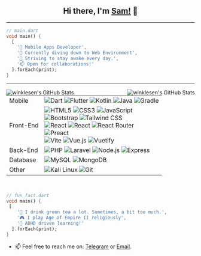<!-- ### Hi there, I'm [Sam!](https://bit.ly/nothing--personal) 👋
- 🔭 I’m an Android Developer working at [MNC Play](https://www.mncplay.id).
- 👯 I’m looking to collaborate on Android open source related project.
- 🌱 I’m currently learning [Tensorflow](https://www.tensorflow.org/) and [R](https://www.r-project.org/) for Data Science.
- 💬 Ask me about anything. You name it i'll look it up.
- 📫 How to reach me: [Telegram](https://t.me/SamuelBernard) or [Email](samuelbjeffersen@gmail.com).
- ⚡ Fun fact:
  - :tea: I drink green tea a lot. Sometimes, a bit too much.
  - :joystick: I play Age of Empire II religiously.
  - :brain:	ADHD driven learning -->


<h2 align="center">Hi there, I'm <a href="https://bit.ly/nothing--personal">Sam!</a> 👋</h2>
<hr>

```dart
// main.dart
void main() {
  [
    '🔭 Mobile Apps Developer',
    '👯 Currently diving down to Web Environment',
    '🌱 Striving to stay awake every day.',
    '📫 Open for collaborations!'
  ].forEach(print);  
}
```
<hr>
<img align="left" alt="winklesen's GitHub Stats" src="https://github-readme-stats.vercel.app/api?username=winklesen&show_icons=true&theme=transparent">
<img align="right" alt="winklesen's GitHub Stats" src="https://github-readme-stats.vercel.app/api/top-langs/?username=winklesen&langs_count=4">

<table>
  <tr>
		<td>Mobile</td>
		<td>
      <img alt="Dart" src="https://img.shields.io/badge/dart-%230175C2.svg?style=for-the-badge&logo=dart&logoColor=white">  
      <img alt="Flutter" src="https://img.shields.io/badge/Flutter-%2302569B.svg?style=for-the-badge&logo=Flutter&logoColor=white">
      <img alt="Kotlin" src="https://img.shields.io/badge/kotlin-%237F52FF.svg?style=for-the-badge&logo=kotlin&logoColor=white">
      <img alt="Java" src="https://img.shields.io/badge/java-%23ED8B00.svg?style=for-the-badge&logo=openjdk&logoColor=white">    
      <img alt="Gradle" src="https://img.shields.io/badge/Gradle-02303A.svg?style=for-the-badge&logo=Gradle&logoColor=white">      
			<!-- <img alt="Expo" src="https://img.shields.io/badge/Expo-000020.svg?style=for-the-badge&logo=Expo&logoColor=white">
			<img alt="React Native" src="https://img.shields.io/badge/React%20Native-61DAFB.svg?style=for-the-badge&logo=React&logoColor=black"> -->
		</td>
	</tr>
	<tr>
		<td>Front-End</td>
		<td>
			<img alt="HTML5" src="https://img.shields.io/badge/HTML5-E34F26.svg?style=for-the-badge&logo=HTML5&logoColor=white">
			<img alt="CSS3" src="https://img.shields.io/badge/CSS3-1572B6.svg?style=for-the-badge&logo=CSS3&logoColor=white">
			<img alt="JavaScript" src="https://img.shields.io/badge/JavaScript-F7DF1E.svg?style=for-the-badge&logo=JavaScript&logoColor=black">
			<!-- <img alt="TypeScript" src="https://img.shields.io/badge/TypeScript-3178C6.svg?style=for-the-badge&logo=TypeScript&logoColor=white"> -->
			<br>
			<img alt="Bootstrap" src="https://img.shields.io/badge/Bootstrap-7952B3.svg?style=for-the-badge&logo=Bootstrap&logoColor=white">
			<img alt="Tailwind CSS" src="https://img.shields.io/badge/Tailwind%20CSS-06B6D4.svg?style=for-the-badge&logo=Tailwind-CSS&logoColor=white">
			<!-- <img alt="UnoCSS" src="https://img.shields.io/badge/UnoCSS-333333.svg?style=for-the-badge&logo=UnoCSS&logoColor=white"> -->
			<br>
			<img alt="React" src="https://img.shields.io/badge/React-61DAFB.svg?style=for-the-badge&logo=React&logoColor=black">
			<img alt="React" src="https://img.shields.io/badge/Redux-764ABC.svg?style=for-the-badge&logo=Redux&logoColor=white">
			<img alt="React Router" src="https://img.shields.io/badge/React%20Router-CA4245.svg?style=for-the-badge&logo=React-Router&logoColor=white">
			<br>
			<!-- <img alt="Astro" src="https://img.shields.io/badge/Astro-FF5D01.svg?style=for-the-badge&logo=Astro&logoColor=white"> -->
			<img alt="Preact" src="https://img.shields.io/badge/Preact-673AB8.svg?style=for-the-badge&logo=Preact&logoColor=white">
			<br>
			<img alt="Vite" src="https://img.shields.io/badge/Vite-646CFF.svg?style=for-the-badge&logo=Vite&logoColor=white">
			<img alt="Vue.js" src="https://img.shields.io/badge/Vue.js-4FC08D.svg?style=for-the-badge&logo=vuedotjs&logoColor=white">
			<img alt="Vuetify" src="https://img.shields.io/badge/Vuetify-1867C0.svg?style=for-the-badge&logo=Vuetify&logoColor=white">
		</td>
	</tr>
	<tr>
		<td>Back-End</td>
		<td>
			<img alt="PHP" src="https://img.shields.io/badge/PHP-777BB4.svg?style=for-the-badge&logo=PHP&logoColor=white">
			<img alt="Laravel" src="https://img.shields.io/badge/Laravel-FF2D20.svg?style=for-the-badge&logo=Laravel&logoColor=white">
			<img alt="Node.js" src="https://img.shields.io/badge/Node.js-339933.svg?style=for-the-badge&logo=nodedotjs&logoColor=white">
			<img alt="Express" src="https://img.shields.io/badge/Express-000000.svg?style=for-the-badge&logo=Express&logoColor=white">
		</td>
	</tr>
	<tr>
		<td>Database</td>
		<td>
			<img alt="MySQL" src="https://img.shields.io/badge/MySQL-4479A1.svg?style=for-the-badge&logo=MySQL&logoColor=white">
			<img alt="MongoDB" src="https://img.shields.io/badge/MongoDB-47A248.svg?style=for-the-badge&logo=MongoDB&logoColor=white">
		</td>
	</tr>	
	<tr>
		<td>Other</td>
		<td>
			<img alt="Kali Linux" src="https://img.shields.io/badge/Kali-268BEE?style=for-the-badge&logo=kalilinux&logoColor=white">
			<!-- <img alt="Neovim" src="https://img.shields.io/badge/Neovim-57A143.svg?style=for-the-badge&logo=Neovim&logoColor=white"> -->
			<img alt="Git" src="https://img.shields.io/badge/Git-F05032.svg?style=for-the-badge&logo=Git&logoColor=white">
		</td>
	</tr>
</table>
<br>

```dart
// fun_fact.dart
void main() {
 [    
    '🍵 I drink green tea a lot. Sometimes, a bit too much.',
    '🎮 I play Age of Empire II religiously',
    '🧠 ADHD driven learning!'
  ].forEach(print);  
}
```

- 📫 Feel free to reach me on: [Telegram](https://t.me/SamuelBernard) or [Email](samuelbjeffersen@gmail.com).
